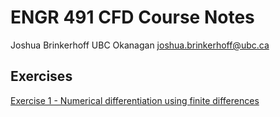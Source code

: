 # ENGR 491 CFD Course Notes

Joshua Brinkerhoff
UBC Okanagan
joshua.brinkerhoff@ubc.ca


## Exercises

[Exercise 1 - Numerical differentiation using finite differences](https://nbviewer.jupyter.org/github/okcfdlab/engr491/blob/master/exercises/01_Exercise1.ipynb)
